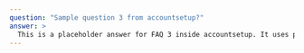 ```yaml
---
question: "Sample question 3 from accountsetup?"
answer: >
  This is a placeholder answer for FAQ 3 inside accountsetup. It uses proper YAML block formatting to avoid any parsing issues.
---
```

